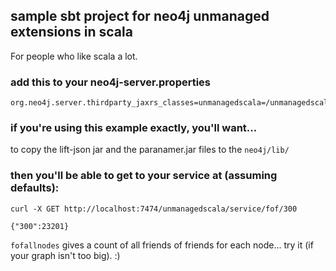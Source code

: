 ## sample sbt project for neo4j unmanaged extensions in scala

For people who like scala a lot.

### add this to your neo4j-server.properties

```
org.neo4j.server.thirdparty_jaxrs_classes=unmanagedscala=/unmanagedscala
```

### if you're using this example exactly, you'll want...

to copy the lift-json jar and the paranamer.jar files to the `neo4j/lib/`

### then you'll be able to get to your service at (assuming defaults):

```
curl -X GET http://localhost:7474/unmanagedscala/service/fof/300

{"300":23201}
```

`fofallnodes` gives a count of all friends of friends for each node... try it (if your graph isn't too big). :)
